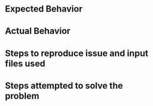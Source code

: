 # Expected Behavior

# Actual Behavior

# Steps to reproduce issue and input files used

# Steps attempted to solve the problem
